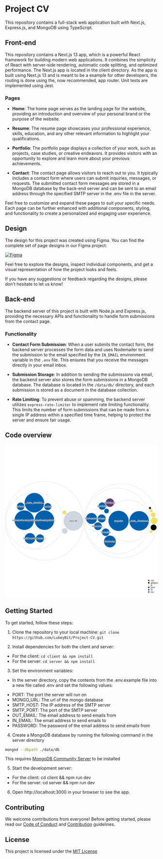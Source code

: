 # Project CV

This repository contains a full-stack web application built with Next.js, Express.js, and MongoDB using TypeScript.

## Front-end

This repository contains a Next.js 13 app, which is a powerful React framework for building modern web applications. It combines the simplicity of React with server-side rendering, automatic code splitting, and optimized performance. The Next.js app is located in the client directory. As the app is built using Next.js 13 and is meant to be a example for other developers, the routing is done using the, now recommended, app router. Unit tests are implemented using Jest.

### Pages

- **Home**: The home page serves as the landing page for the website, providing an introduction and overview of your personal brand or the purpose of the website.

- **Resume**: The resume page showcases your professional experience, skills, education, and any other relevant information to highlight your qualifications.

- **Portfolio**: The portfolio page displays a collection of your work, such as projects, case studies, or creative endeavors. It provides visitors with an opportunity to explore and learn more about your previous achievements.

- **Contact**: The contact page allows visitors to reach out to you. It typically includes a contact form where users can submit inquiries, messages, or requests. The submitted contact form messages are stored in a MongoDB database by the back-end server and can be sent to an email address through the specified SMTP server in the .env file in the server.

Feel free to customize and expand these pages to suit your specific needs. Each page can be further enhanced with additional components, styling, and functionality to create a personalized and engaging user experience.

## Design

The design for this project was created using Figma. You can find the complete set of page designs in our Figma project:

[![Figma](https://img.shields.io/badge/View%20Designs-Figma-F24E1E?logo=figma&logoColor=white)](https://www.figma.com/file/onmg9Kh2y0rD6DNVDvLk0V/Project-CV?type=design&node-id=2%3A125&t=jbjvLg5TtYPx9qu8-1)

Feel free to explore the designs, inspect individual components, and get a visual representation of how the project looks and feels.

If you have any suggestions or feedback regarding the designs, please don't hesitate to let us know!

## Back-end

The backend server of this project is built with Node.js and Express.js, providing the necessary APIs and functionality to handle form submissions from the contact page.

### Functionality

- **Contact Form Submission**: When a user submits the contact form, the backend server processes the form data and uses Nodemailer to send the submission to the email specified by the `IN_EMAIL` environment variable in the `.env` file. This ensures that you receive the messages directly in your email inbox.

- **Submission Storage**: In addition to sending the submissions via email, the backend server also stores the form submissions in a MongoDB database. The database is located in the `/data/db/` directory, and each submission is stored as a document in the database collection.

- **Rate Limiting**: To prevent abuse or spamming, the backend server utilizes `express-rate-limiter` to implement rate limiting functionality. This limits the number of form submissions that can be made from a single IP address within a specified time frame, helping to protect the server and ensure fair usage.

## Code overview

![Visualization of this repo](./.github/images/diagram.svg)

## Getting Started

To get started, follow these steps:

1. Clone the repository to your local machine: `git clone https://github.com/LukeyBit/Project-CV.git`

2. Install dependencies for both the client and server:

* For the client: `cd client && npm install`
* For the server: `cd server && npm install`

3. Set the environment variables:

* In the server directory, copy the contents from the .env.example file into a new file called .env and set the following values:

- PORT: The port the server will run on
- MONGO_URL: The url of the mongo database
- SMTP_HOST: The IP address of the SMTP server
- SMTP_PORT: The port of the SMTP server
- OUT_EMAIL: The email address to send emails from
- IN_EMAIL: The email address to send emails to
- PASSWORD: The password of the email address to send emails from

4. Create a MongoDB database by running the following command in the server directory 
```bash
mongod --dbpath ./data/db
```
This requires [MongoDB Community Server](https://www.mongodb.com/try/download/community) to be installed

5. Start the development server:

* For the client: cd client && npm run dev
* For the server: cd server && npm run dev

6. Open http://localhost:3000 in your browser to see the app.

## Contributing

We welcome contributions from everyone! Before getting started, please read our [Code of Conduct](./CODE_OF_CONDUCT.md) and [Contribution](.github/CONTRIBUTING.md) guidelines.

## License
This project is licensed under the [MIT License](./LICENSE)
